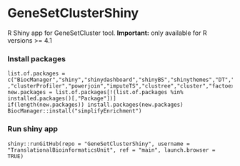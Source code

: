 # GeneSetClusterShiny
R Shiny app for GeneSetCluster tool. **Important:** only available for R versions >= 4.1

### Install packages
```
list.of.packages = c("BiocManager","shiny","shinydashboard","shinyBS","shinythemes","DT","ggplot2","htmltools","shinyjs","ggnewscale","ggtree","GO.db","reshape2"
,"clusterProfiler","powerjoin","imputeTS","clustree","cluster","factoextra","GGally","shinyWidgets","org.Hs.eg.db","org.Mm.eg.db","dplyr","limma","stringr","shinyalert","jsonlite","doParallel","parallel","httr","utils","readxl","pbapply","RColorBrewer","patchwork","gridExtra","pheatmap","ggplotify","cowplot","simplifyEnrichment","GetoptLong","ggwordcloud","ComplexHeatmap","colorRamp2")
new.packages = list.of.packages[!(list.of.packages %in% installed.packages()[,"Package"])]
if(length(new.packages)) install.packages(new.packages)
BiocManager::install("simplifyEnrichment")
```

### Run shiny app
```
shiny::runGitHub(repo = "GeneSetClusterShiny", username = "TranslationalBioinformaticsUnit", ref = "main", launch.browser = TRUE)
```
